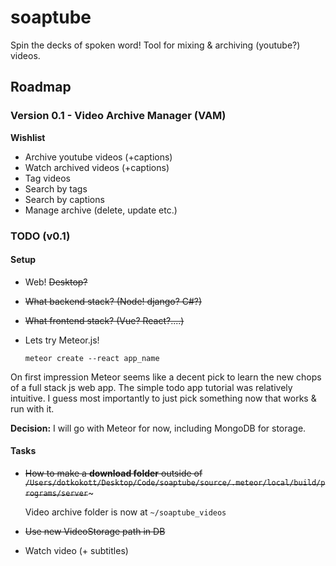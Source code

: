 # soaptube
Spin the decks of spoken word! Tool for mixing &amp; archiving (youtube?) videos.

## Roadmap

### Version 0.1 - Video Archive Manager (VAM)

**Wishlist**

* Archive youtube videos (+captions)
* Watch archived videos (+captions)
* Tag videos
* Search by tags
* Search by captions
* Manage archive (delete, update etc.)

### TODO (v0.1)

#### Setup
* Web! ~~Desktop?~~
* ~~What backend stack? (Node! ~~django? C#?~~)~~
* ~~What frontend stack? (Vue? React?....)~~
* Lets try Meteor.js!

  `meteor create --react app_name`

On first impression Meteor seems like a decent pick to learn the new chops of a full stack js web app.
The simple todo app tutorial was relatively intuitive. I guess most importantly to just pick something now that works & run with it.

**Decision:** I will go with Meteor for now, including MongoDB for storage.

#### Tasks

* ~~How to make a **download folder** outside of~~
~~`/Users/dotkokott/Desktop/Code/soaptube/source/.meteor/local/build/programs/server`~~~

  Video archive folder is now at `~/soaptube_videos`

* ~~Use new VideoStorage path in DB~~

* Watch video (+ subtitles)